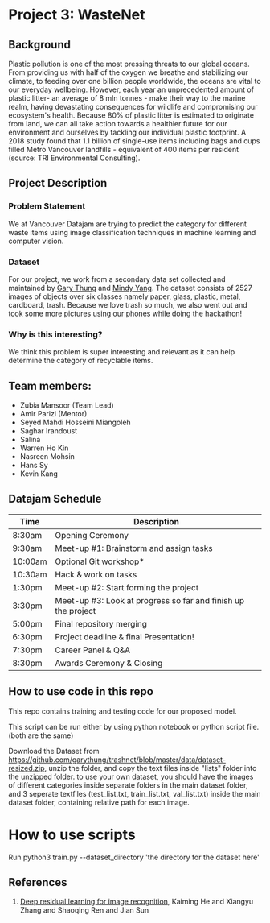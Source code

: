 # Project 3: WasteNet

## Background

Plastic pollution is one of the most pressing threats to our global oceans. From providing us with half of the oxygen we breathe and stabilizing our climate, to feeding over one billion people worldwide, the oceans are vital to our everyday wellbeing. However, each year an unprecedented amount of plastic litter- an average of 8 mln tonnes - make their way to the marine realm, having devastating consequences for wildlife and compromising our ecosystem's health. Because 80% of plastic litter is estimated to originate from land, we can all take action towards a healthier future for our environment and ourselves by tackling our individual plastic footprint. A 2018 study found that 1.1 billion of single-use items including bags and cups filled Metro Vancouver landfills - equivalent of 400 items per resident (source: TRI Environmental Consulting).

## Project Description

### Problem Statement

We at Vancouver Datajam are trying to predict the category for different waste items using image classification techniques in machine learning and computer vision. 

### Dataset

For our project, we work from a secondary data set collected and maintained by [Gary Thung](https://github.com/garythung/trashnet) and [Mindy Yang](https://github.com/yangmindy4). The dataset consists of 2527 images of objects over six classes namely paper, glass, plastic, metal, cardboard, trash. Because we love trash so much, we also went out and took some more pictures using our phones while doing the hackathon!

### Why is this interesting?

We think this problem is super interesting and relevant as it can help determine the category of recyclable items. 

## Team members: 
* Zubia Mansoor (Team Lead)
* Amir Parizi (Mentor)
* Seyed Mahdi Hosseini Miangoleh
* Saghar Irandoust
* Salina
* Warren Ho Kin
* Nasreen Mohsin
* Hans Sy
* Kevin Kang

## Datajam Schedule
| Time | Description |
| --- | --- |
| 8:30am | Opening Ceremony |
| 9:30am | Meet-up #1: Brainstorm and assign tasks|
| 10:00am | Optional Git workshop*|
| 10:30am | Hack & work on tasks |
| 1:30pm | Meet-up #2: Start forming the project|
| 3:30pm | Meet-up #3: Look at progress so far and finish up the project |
| 5:00pm | Final repository merging |
| 6:30pm | Project deadline & final Presentation! |
| 7:30pm | Career Panel & Q&A |
| 8:30pm | Awards Ceremony & Closing |


## How to use code in this repo

This repo contains training and testing code for our proposed model.

This script can be run either by using python notebook or python script file.(both are the same)

Download the Dataset from https://github.com/garythung/trashnet/blob/master/data/dataset-resized.zip, unzip the folder, and copy the text files inside "lists" folder into the unzipped folder. 
to use your own dataset, you should have the images of different categories inside separate folders in the main dataset folder, and 3 seperate textfiles (test_list.txt, train_list.txt, val_list.txt) inside the main dataset folder, containing relative path for each image.

# How to use scripts

Run python3 train.py --dataset_directory 'the directory for the dataset here'

## References

1. [Deep residual learning for image recognition](https://arxiv.org/abs/1512.03385), Kaiming He and Xiangyu Zhang and Shaoqing Ren and Jian Sun
